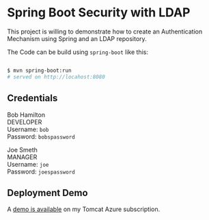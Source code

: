 # Spring Boot Security with LDAP

This project is willing to demonstrate how to create an Authentication Mechanism
using Spring and an LDAP repository.

The Code can be build using `spring-boot` like this:

```bash

$ mvn spring-boot:run
# served on http://locahost:8080

```

## Credentials

Bob Hamilton <br />
DEVELOPER <br />
Username: `bob` <br />
Password: `bobspassword` <br />

Joe Smeth <br />
MANAGER <br />
Username: `joe` <br />
Password: `joespassword` <br />

## Deployment Demo

A [demo is available](http://spring-ldap.azurewebsites.net/spring-ldap) on my Tomcat Azure subscription.